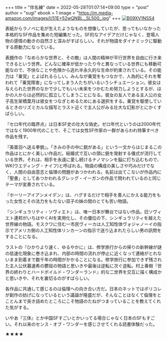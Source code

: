 +++
title = "伴名練"
date = 2022-05-28T01:07:14+09:00
type = "post"
author = "sugi"
ebook = 1
image = "https://m.media-amazon.com/images/I/51E+52wQNBL._SL500_.jpg"
+++
<a href="https://www.amazon.co.jp/dp/B09XV1NSS4/?tag=chezsugi-22" target="_blank" class="alignleft"><img src="https://m.media-amazon.com/images/I/51E+52wQNBL._SL500_.jpg" alt="B09XV1NSS4" border="0" /></a>

表紙からラノベに毛が生えたようなものを想像していたが、思ってもいなかった本格的なSF作品を集めた短編集だった。SF的なアイデアだけじゃなく、登場人物の感情の動きの自然さと深みがすばらしい。それが物語をダイナミックに駆動する原動力になっている。

表題作の『なめらかな世界と、その敵』は人間の精神が平行世界を自由に行き来できるという世界。どんなに確率が低かったり今と異なっている世界にも移動可能なので、不快なことや危険から逃れ半永久的な生命が約束されている。その能力は「乗覚」とよばれるらしい。みんなが乗覚をもつなかで、人為的にそれを奪われて「乗覚障害」になってしまう人たちがいるいうシチュエーション。彼女は与えられた世界のなかで少しでもいい未来をつかむため努力しようとするが、ほかの人からは必然的に孤立してしまうことになる。彼女の友人である主人公の女子高生架橋葉月は彼女をつなぎとめるためにある選択をする。乗覚を駆使しているときのリズミカルな描写とラスト近くで主人公がみる壮大な幻影がとにかくすばらしい。

『セロ年代の臨界点』は日本SF史の壮大な偽史。ゼロ年代というのは2000年代ではなく1900年代のことで、そこでは女性SF作家の一群があらわれ特筆すべき作品を残す。

『美亜羽へ送る拳銃』。「きみの手の中に銃がある」という一文からはじまるこの作品はとにかく美しい作品だ。結婚式で互いの頭に銃を発射する儀式が流行している世界。それは、相手を永遠に愛し続けるナノマシンを脳に打ち込むもので、WK(ウエディング・ナイフ)と呼ばれる。物語の構成の美しさや巧みだけでなく、人間の自由意志と倫理の問題があつかわれる。名前は出てこないが作品内に「聖書」としてあつかわれるグレッグ・イーガンの作品で問われているのと同じテーマが変奏されている。

『ホーリーアイアンメイデン』は、ハグするだけで相手を善人にかえる能力をもった女性とその法力をもたない双子の妹の間のとても苦い物語。

『シンギュラリティ・ソヴィエト』は、唯一日本が舞台ではない作品。旧ソヴィエト連邦がいちはやくAIを実用化し、その優位の下、シンギュラリティを越えた世界線の物語。モスクワに住む一市民ヴィーカは人工知性体ヴォジャノーイの指示でアメリカ側の人工知性体リンカーンの指示で送り込まれたらしい男の訊問をすることになる。

ラストの『ひかりより速く、ゆるやかに』は、修学旅行からの帰りの新幹線が謎の低速化現象に巻き込まれ、内部の時間の流れが停止に近くなって連絡がとれないまま到着まで数千年の時間がかかることになる。修学旅行に参加できず残された主人公伏暮速希の鬱屈の物語と思いきや最後は逆転に次ぐ逆転。村上春樹『世界の終わりとハードボイルド・ワンダーランド』的な二世界を交互に描く構成かと思いきや、それを裏切るのがすばらしい。

各作品に共通して感じるのは倫理への向き合い方だ。日本のネットではポリコレが創作の妨げになっているという議論が隆盛だが、そんなことはなくて倫理をとことんまで突き詰めたところにこそ物語のたねがつまっていることを教えてくれた気がする。

いやあ『三体』とか中国SFすごいとかいってる場合じゃなく日本のSFもすごい。それ以来のセンス・オブ・ワンダーを感じさせてくれる読書体験だった。

★★★★